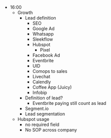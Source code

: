 - 16:00
    - Growth
        - Lead definition
            - SEO
            - Google Ad
            - Whatsapp
            - Sleekflow
            - Hubspot
                - Pixel
            - Facebook Ad
            - Eventbrite
            - UID
            - Comops to sales
            - Livechat
            - Calendly
            - Coffee App (Juicy)
            - Infobip
        - Definition of lead?
            - Eventbrite paying still count as lead
        - Segment.io
        - Lead segmentation
    - Hubspot usage
        - no required field
        - No SOP across company
